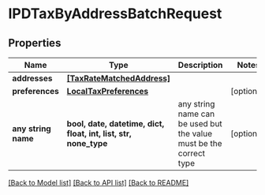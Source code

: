# IPDTaxByAddressBatchRequest


## Properties
Name | Type | Description | Notes
------------ | ------------- | ------------- | -------------
**addresses** | [**[TaxRateMatchedAddress]**](TaxRateMatchedAddress.md) |  | 
**preferences** | [**LocalTaxPreferences**](LocalTaxPreferences.md) |  | [optional] 
**any string name** | **bool, date, datetime, dict, float, int, list, str, none_type** | any string name can be used but the value must be the correct type | [optional]

[[Back to Model list]](../README.md#documentation-for-models) [[Back to API list]](../README.md#documentation-for-api-endpoints) [[Back to README]](../README.md)


